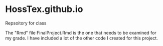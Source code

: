 # HossTex.github.io
Repsoitory for class

The "Rmd" file FinalProject.Rmd is the one that needs to be examined for my grade. I have included a lot of the other code I created for this project.
